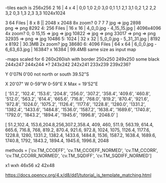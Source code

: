 -tiles each is 256x256
2   16  | 4  x  4 |
0,0     1,0     2,0     3,0
0,1     1,1     2,1     3,1
0,2     1,2     2,2     3,2
0,3     1,3     2,3     3,3
1024x1024



3   64 Files | 8  x  8 || 2048 x 2048                                                   8x zoom?
0 7
7 7
        jpg => jpg 2898             
        png => png 8292
4:  256 Files | 16 x 16 |  4_0_0.jpg - 4_15_15.jpg    |  4096x4096                      4x zoom?
                                0, 0 15,15
    => jpg => jpg 10822
    => jpg => png 33017
    => png => png 32935
    => png => jpg 10486
5: 1024 | 32 x 32 |  5_0_0.jpg - 5_31_31.jpg    | 8192 x 8192 | 30.3MB             2x zoom? 
      jpg 38680
6: 4096 Files | 64 x 64 |  6_0_0.jpg - 6_63_63.jpg    | 16384? x 16384 | 99.4MB same size as input map





-maps scaled for 6 
        260x260ish with border
        250x250
        249x250  some black
        244x247
        244x244 *?
        243x242
        242x241
        233x239
        239x236?

Y
0'07N
0'00 not north or south
39.52"S


X 20'07" W
0-59"W
0-59"E
X Max = 19'52"E







[
  '51.2',   '102.4',  '153.6',  '204.8',
  '256.0',  '307.2',  '358.4',  '409.6',
  '460.8',  '512.0',  '563.2',  '614.4',
  '665.6',  '716.8',  '768.0',  '819.2',
  '870.4',  '921.6',  '972.8',  '1024.0',
  '1075.2', '1126.4', '1177.6', '1228.8',
  '1280.0', '1331.2', '1382.4', '1433.6',
  '1484.8', '1536.0', '1587.2', '1638.4',
  '1689.6', '1740.8', '1792.0', '1843.2',
  '1894.4', '1945.6', '1996.8', '2048.0'
]


[  51.2,102.4, 153.6,204.8,256,307.2,358.4, 409, 460, 511.9,  563.19, 614.4, 665.6,  716.8,  768,
   819.2,  870.4,  921.6, 972.8, 1024, 1075, 1126.4, 1177.6, 1228.8, 1280, 1331.2, 1382.4, 1433.6, 1484.8, 1536, 1587.2, 1638.4, 1689.6, 1740.8,  1792,  1843.2, 1894.4,  1945.6,  1996.8, 2048



methods = ['cv.TM_CCOEFF', 'cv.TM_CCOEFF_NORMED', 'cv.TM_CCORR',
            'cv.TM_CCORR_NORMED', 'cv.TM_SQDIFF', 'cv.TM_SQDIFF_NORMED']



x1     wxh 46x56
x2         42x48



https://docs.opencv.org/4.x/d8/dd1/tutorial_js_template_matching.html